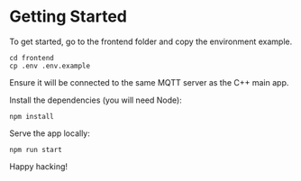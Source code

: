 # Getting Started 

To get started, go to the frontend folder and copy the environment example. 
```
cd frontend
cp .env .env.example
```
Ensure it will be connected to the same MQTT server as the C++ main app.

Install the dependencies (you will need Node):
```
npm install
```

Serve the app locally:
```
npm run start
```

Happy hacking!
